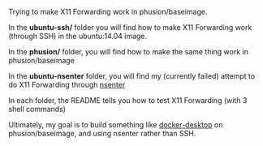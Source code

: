 Trying to make X11 Forwarding work in phusion/baseimage.

In the **ubuntu-ssh/** folder you will find how to make X11 Forwarding work (through SSH) in the ubuntu:14.04 image.

In the **phusion/** folder, you will find how to make the same thing work in phusion/baseimage

In the **ubuntu-nsenter** folder, you will find my (currently failed) attempt to do X11 Forwarding through [nsenter](https://github.com/jpetazzo/nsenter)

In each folder, the README tells you how to test X11 Forwarding (with 3 shell commands)

Ultimately, my goal is to build something like [docker-desktop](https://github.com/rogaha/docker-desktop) on phusion/baseimage, and using nsenter rather than SSH.

